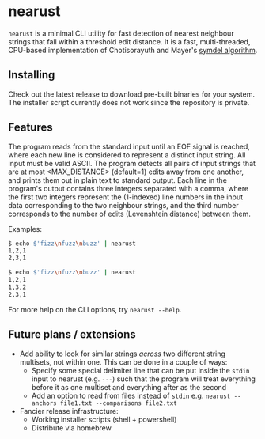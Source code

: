 # nearust
`nearust` is a minimal CLI utility for fast detection of nearest neighbour strings that fall within a threshold edit distance.
It is a fast, multi-threaded, CPU-based implementation of Chotisorayuth and Mayer's [symdel algorithm](https://arxiv.org/abs/2403.09010v1).

## Installing
Check out the latest release to download pre-built binaries for your system.
The installer script currently does not work since the repository is private.

## Features
The program reads from the standard input until an EOF signal is reached, where each new line is considered to represent a distinct input string. 
All input must be valid ASCII.
The program detects all pairs of input strings that are at most <MAX_DISTANCE> (default=1) edits away from one another, and prints them out in plain text to standard output.
Each line in the program's output contains three integers separated with a comma, where the first two integers represent the (1-indexed) line numbers in the input data corresponding to the two neighbour strings, and the third number corresponds to the number of edits (Levenshtein distance) between them.

Examples:

```bash
$ echo $'fizz\nfuzz\nbuzz' | nearust
1,2,1
2,3,1
```

```bash
$ echo $'fizz\nfuzz\nbuzz' | nearust
1,2,1
1,3,2
2,3,1
```

For more help on the CLI options, try `nearust --help`.

## Future plans / extensions
- Add ability to look for similar strings *across* two different string multisets, not within one. This can be done in a couple of ways:
    * Specify some special delimiter line that can be put inside the `stdin` input to nearust (e.g. `---`) such that the program will treat everything before it as one multiset and everything after as the second
    * Add an option to read from files instead of `stdin` e.g. `nearust --anchors file1.txt --comparisons file2.txt`
- Fancier release infrastructure:
    * Working installer scripts (shell + powershell)
    * Distribute via homebrew
